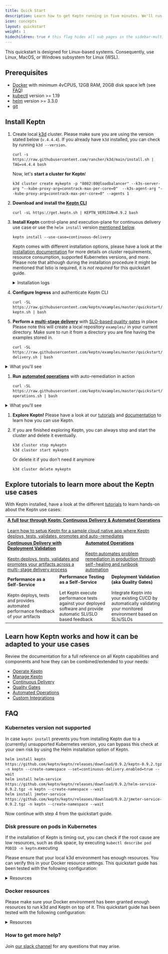```yaml
---
title: Quick Start
description: Learn how to get Keptn running in five minutes. We'll run Keptn on a local k3d cluster.
icon: concepts
layout: quickstart
weight: 1
hidechildren: true # this flag hides all sub pages in the sidebar-multicard.html
---
```



This quickstart is designed for Linux-based systems. Consequently, use Linux, MacOS, or Windows subsystem for Linux (WSL).

## Prerequisites
- [Docker](https://docker.com/) with minimum  4vCPUS, 12GB RAM, 20GB disk space left (see [FAQ](#faq))
- [kubectl](https://kubernetes.io/docs/tasks/tools/#kubectl) version >= 1.19
- [helm](https://helm.sh/) version >= 3.3.0
- [git](https://git-scm.com/downloads)

## Install Keptn

1. Create local [k3d](https://k3d.io) cluster. Please make sure you are using the version stated below (`v.4.4.4`). If you already have `k3d` installed, you can check by running `k3d --version`.

    ```
    curl -s https://raw.githubusercontent.com/rancher/k3d/main/install.sh | TAG=v4.4.4 bash
    ```

    Now, let's **start a cluster for Keptn**!
    ```
    k3d cluster create mykeptn -p "8082:80@loadbalancer" --k3s-server-arg "--kube-proxy-arg=conntrack-max-per-core=0"  --k3s-agent-arg "--kube-proxy-arg=conntrack-max-per-core=0" --agents 1
    ```

1. **Download and install the [Keptn CLI](../0.9.x/reference/cli)**
    ```
    curl -sL https://get.keptn.sh | KEPTN_VERSION=0.9.2 bash
    ```

1. **Install Keptn** control-plane and execution-plane for continuous delivery use case or use the `helm install` version [mentioned below](#kubernetes-version-not-supported).


    ```
    keptn install --use-case=continuous-delivery
    ```

    Keptn comes with different installation options, please have a look at the [installation documentation](../0.9.x/operate) for more details on cluster requirements, resource consumption, supported Kubernetes versions, and more.
    Please note that although during the installation procedure it might be mentioned that Istio is required, it is *not required* for this quickstart guide.

    <details><summary>Installation logs</summary>
    <p>The installation logs will print the following output:
    <pre>
    Installing Keptn ...
    Helm Chart used for Keptn installation: https://storage.googleapis.com/keptn-installer/keptn-0.9.2.tgz
    Start upgrading Helm Chart keptn in namespace keptn
    Finished upgrading Helm Chart keptn in namespace keptn
    Keptn control plane has been successfully set up on your cluster.
    Installing execution plane services for continuous-delivery use case.
    Start upgrading Helm Chart helm-service in namespace keptn
    Finished upgrading Helm Chart helm-service in namespace keptn
    Start upgrading Helm Chart jmeter-service in namespace keptn
    Finished upgrading Helm Chart jmeter-service in namespace keptn
    &nbsp;---------------------------------------------------
    &nbsp;* To quickly access Keptn, you can use a port-forward and then authenticate your Keptn CLI:
    &nbsp;- kubectl -n keptn port-forward service/api-gateway-nginx 8080:80
    &nbsp;- keptn auth --endpoint=http://localhost:8080/api --api-token=$(kubectl get secret keptn-api-token -n keptn -ojsonpath={.data.keptn-api-token} | base64 --decode)
    &nbsp;* Alternatively, follow the instructions provided at: https://keptn.sh/docs/0.9.x/operate/install/#authenticate-keptn-cli
    &nbsp;* To expose Keptn on a public endpoint, please continue with the installation guidelines provided at:
    &nbsp;- https://keptn.sh/docs/0.9.x/operate/install#install-keptn
    </pre>
    **There is no need to follow the instructions from the installation log - the quickstart guide will cover this!**
    </p>
    </details>

1. **Configure Ingress** and authenticate Keptn CLI
    ```
    curl -SL https://raw.githubusercontent.com/keptn/examples/master/quickstart/expose-keptn.sh | bash
    ```

1. **Perform a** [**multi-stage delivery**](../concepts/delivery/) with [SLO-based quality gates](../concepts/quality_gates/) in place
    Please note this will create a local repository `examples/` in your current directory. Make sure to run it from a directory you are fine having the examples stored in.
    ```
    curl -SL https://raw.githubusercontent.com/keptn/examples/master/quickstart/multistage-delivery.sh | bash
    ```
  <details><summary>What you'll see</summary>
  <p>In Keptn you'll see one successful quality gate evaluation and one failed evaluation, that means a slow build will never reach production!
  ![](./assets/multi-stage-sequence.png)
  </p>
  </details>

1. **Run** [**automated operations**](../concepts/automated_operations/) with auto-remediation in action
    ```
    curl -SL https://raw.githubusercontent.com/keptn/examples/master/quickstart/automated-operations.sh | bash
    ```
  <details><summary>What you'll see</summary>
  <p>In Keptn you'll see an executed remediation sequence in response to a problem event that has been sent to Keptn!
  ![](./assets/remediation-sequence.png)
  </p>
  </details>

1. **Explore Keptn!** Please have a look at our [tutorials](https://tutorials.keptn.sh) and [documentation](../) to learn how you can use Keptn.

1. If you are finished exploring Keptn, you can always stop and start the cluster and delete it eventually.
    ```
    k3d cluster stop mykeptn
    k3d cluster start mykeptn
    ```

    Or delete it if you don't need it anymore
    ```
    k3d cluster delete mykeptn
    ```


## Explore tutorials to learn more about the Keptn use cases

With Keptn installed, have a look at the different [tutorials](https://tutorials.keptn.sh/) to learn hands-on about the Keptn use cases:

<table class="highlight-table">
  <tr>
    <td colspan="6">
      <a href="https://tutorials.keptn.sh/?cat=full-tour">
        <strong>A full tour through Keptn: Continuous Delivery & Automated Operations</strong><br><br>
        Learn how to setup Keptn for a sample cloud native app where Keptn deploys, tests, validates, promotes and auto-remediates
      </a>
    </td>
  </tr>
  <tr>
    <td colspan="3" width="50%">
      <a href="https://tutorials.keptn.sh/?cat=quality-gates">
        <strong>Continuous Delivery with Deployment Validation</strong><br><br>
        Keptn deploys, tests, validates and promotes your artifacts across a multi-stage delivery process
      </a>
    </td>
    <td colspan="3">
      <a href="https://tutorials.keptn.sh/?cat=automated-operations">
        <strong>Automated Operations</strong><br><br>
        Keptn automates problem remediation in production through self-healing and runbook automation
      </a>
    </td>
  </tr>
  <tr>
    <td colspan="2" width="33%">
        <strong>Performance as a Self-Service</strong><br><br>
        Keptn deploys, tests and provides automated performance feedback of your artifacts
    </td>
    <td colspan="2" width="33%">
        <strong>Performance Testing as a Self-Service</strong><br><br>
        Let Keptn execute performance tests against your deployed software and provide automatic SLI/SLO based feedback
    </td>
    <td colspan="2">
        <strong>Deployment Validation (aka Quality Gates)</strong><br><br>
        Integrate Keptn into your existing CI/CD by automatically validating your monitored environment based on SLIs/SLOs
    </td>
  </tr>
</table>

## Learn how Keptn works and how it can be adapted to your use cases

Review the documentation for a full reference on all Keptn capabilities and components and how they can be combined/extended to your needs:

- [Operate Keptn](../0.9.x/operate)
- [Manage Keptn](../0.9.x/manage)
- [Continuous Delivery](../0.9.x/continuous_delivery)
- [Quality Gates](../0.9.x/quality_gates)
- [Automated Operations](../0.9.x/automated_operations)
- [Custom Integrations](../0.9.x/integrations)

## FAQ

### Kubernetes version not supported
In case `keptn install` prevents you from installing Keptn due to a (currently) unsupported Kubernetes version, you can bypass this check at your own risk by using the Helm installation option of Keptn.

```
helm install keptn https://github.com/keptn/keptn/releases/download/0.9.2/keptn-0.9.2.tgz -n keptn --create-namespace --set=continuous-delivery.enabled=true --wait
helm install helm-service https://github.com/keptn/keptn/releases/download/0.9.2/helm-service-0.9.2.tgz -n keptn --create-namespace --wait
helm install jmeter-service https://github.com/keptn/keptn/releases/download/0.9.2/jmeter-service-0.9.2.tgz -n keptn --create-namespace --wait
```
Now continue with step 4 from the quickstart guide. 



### Disk pressure on pods in Kubernetes 

If the installation of Keptn is timing out, you can check if the root cause are low resources, such as disk space, by executing `kubectl describe pod PODID -n keptn`.executing
 
Please ensure that your local k3d environment has enough resources. You can verify this in your Docker resource settings. This quickstart guide has been tested with the following configuration:
<details><summary>Resources</summary>
![docker resources](./assets/docker-resources.png)
</details>

### Docker resources
Please make sure your Docker environment has been granted enough resources to run k3d and Keptn on top of it.
This quickstart guide has been tested with the following configuration:
<details><summary>Resources</summary>
![docker resources](./assets/docker-resources.png)
</details>

### How to get more help?

Join [our slack channel](https://slack.keptn.sh) for any questions that may arise.
